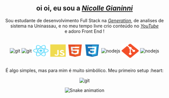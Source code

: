 <div>
  <h2 align="center">oi oi, eu sou a <a href="https://www.linkedin.com/in/nicollegianinni/"><i>Nicolle Gianinni</i></a></h2>
  <p align="center">Sou estudante de desenvolvimento Full Stack na <a href="https://brazil.generation.org/"><i>Generation</i></a>, de analises de sistema na Uninassau, e no meu tempo livre crio conteúdo no <a href="https://www.youtube.com/channel/UCfzN3jIWFtTjwMX-NIVynxA"><i>YouTube</i></a><span> 
  <a align="rigth"  href="https://www.youtube.com/channel/UCfzN3jIWFtTjwMX-NIVynxA" target="_blank"> 
  </a><br>e adoro Front End !
     </div>

<div align="center" valign="top"><br>
  <img align="center" alt="git" height="60" width="70" src="https://logospng.org/download/java/logo-java-512.png">
  <img align="center" alt="git" height="50" width="40" src="https://logodownload.org/wp-content/uploads/2019/10/python-logo-2.png">
  <img align="center" alt="React" height="40" width="50" src="https://raw.githubusercontent.com/devicons/devicon/master/icons/react/react-original.svg">
  <img align="center" alt="Js" height="40" width="50" src="https://raw.githubusercontent.com/devicons/devicon/master/icons/javascript/javascript-plain.svg">
  <img align="center" alt="HTML" height="40" width="50" src="https://raw.githubusercontent.com/devicons/devicon/master/icons/html5/html5-original.svg">
  <img align="center" alt="CSS" height="40" width="50" src="https://raw.githubusercontent.com/devicons/devicon/master/icons/css3/css3-original.svg">
  <img align="center" alt="nodejs" height="45" width="55" src="https://cdn.worldvectorlogo.com/logos/nodejs-icon.svg">
  <img align="center" alt="git" height="45" width="55" src="https://raw.githubusercontent.com/devicons/devicon/master/icons/git/git-original.svg">
  <img align="center" alt="nodejs" height="40" width=50" src="https://cdn-icons-png.flaticon.com/512/25/25231.png">
  
</div><br>

   </div>
    
  <p>
  </div><div <p <h2 align="center"><div align="center">
É algo simples, mas para mim é muito simbólico. Meu primeiro setup :heart:  </h2>
 <p>
 </div>

 </div><div <h3 align="center"><div align="center">
  <img align="center" alt="git" height="800" width="600" src="https://media-exp2.licdn.com/dms/image/C4E2DAQG8WVcEuc7BtA/profile-treasury-image-shrink_1280_1280/0/1656630463652?e=1658300400&v=beta&t=XOnxXhkV_xJSVZGTTVtrjWBTtfktS0fzULwYWBAW0W0">
  </div>
  
  


<div align="center">
</div>

<div align="center">
  
  ![Snake animation](https://github.com/danielbped/danielbped/blob/output/github-contribution-grid-snake.svg)
  
</div>

</div>
